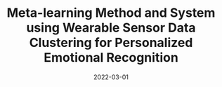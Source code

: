---
title: "Meta-learning Method and System using Wearable Sensor Data Clustering for Personalized Emotional Recognition"
date: 2022-03-01
type: patent
authors:
  - Uichin Lee
  - Woohyeok Choi
  - Joonyoung Park
  - Minhyeong Kim
publisher: "South Korea Patent, 10-2022-0034519 (Appl.)"
abbrev: 
volume: 
issue: 
pages: 
doi: 
---